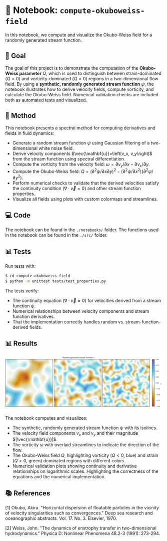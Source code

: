 # 📃 Notebook: `compute-okuboweiss-field`
In this notebook, we compute and visualize the Okubo-Weiss field for a randomly generated stream function.

## 🎯 Goal

The goal of this project is to demonstrate the computation of the **Okubo-Weiss parameter** $Q$, which is used to distinguish between strain-dominated ($Q > 0$) and vorticity-dominated ($Q < 0$) regions in a two-dimensional flow field. By using a **synthetic, randomly generated stream function** $\psi$, the notebook illustrates how to derive velocity fields, compute vorticity, and calculate the Okubo-Weiss field. Numerical validation checks are included both as automated tests and visualized.

## 🔧 Method

This notebook presents a spectral method for computing derivatives and fields in fluid dynamics:
- Generate a random stream function $\psi$ using Gaussian filtering of a two-dimensional white noise field.
- Derive velocity components $\vec{\mathbf{u}}=\left(v_x, v_y\right)$ from the stream function using spectral differentiation.
- Compute the vorticity from the velocity field: $\omega = \partial v_y / \partial x - \partial v_x / \partial y$.
- Compute the Okubo-Weiss field: $Q = (\partial^2 \psi / \partial x \partial y)^2 - (\partial^2 \psi / \partial x^2)(\partial^2 \psi / \partial y^2)$.
- Perform numerical checks to validate that the derived velocities satisfy the continuity condition ($\nabla \cdot \vec{v} = 0$) and other stream function properties.
- Visualize all fields using plots with custom colormaps and streamlines.

## 💻 Code

The notebook can be found in the `./notebooks/` folder. The functions used in the notebook can be found in the `./src/` folder.

## 📊 Tests

Run tests with:
```bash
$ cd compute-okuboweiss-field
$ python -m unittest tests/test_properties.py
```

The tests verify:
- The continuity equation ($\nabla \cdot \vec{v} \approx 0$) for velocities derived from a stream function $\psi$.
- Numerical relationships between velocity components and stream function derivatives.
- That the implementation correctly handles random vs. stream-function-derived fields.

## 📊 Results

![example_image](data/example_image.png)

The notebook computes and visualizes:
- The synthetic, randomly generated stream function $\psi$ with its isolines.
- The velocity field components $v_x$ and $v_y$ and their magnitude $|\vec{\mathbf{u}}|$.
- The vorticity $\omega$ with overlaid streamlines to indicate the direction of the flow.
- The Okubo-Weiss field $Q$, highlighting vorticity ($Q < 0$, blue) and strain ($Q > 0$, green) dominated regions with different colors.
- Numerical validation plots showing continuity and derivative relationships on logarithmic scales. Highlighting the correctness of the equations and the numerical implementation.

## 📚 References

[1] Okubo, Akira. "Horizontal dispersion of floatable particles in the vicinity of velocity singularities such as convergences." Deep sea research and oceanographic abstracts. Vol. 17. No. 3. Elsevier, 1970.

[2] Weiss, John. "The dynamics of enstrophy transfer in two-dimensional hydrodynamics." Physica D: Nonlinear Phenomena 48.2-3 (1991): 273-294.